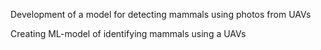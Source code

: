 Development of a model for detecting mammals using photos from UAVs

Creating ML-model of identifying mammals using a UAVs
